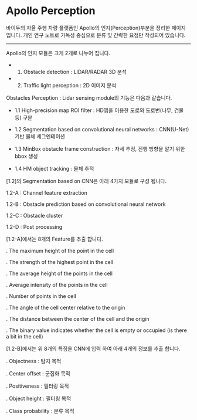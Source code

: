 # Apollo Perception 

바이두의 자율 주행 차량 플랫폼인 Apollo의 인지(Perception)부분을 정리한 페이지 입니다. 개인 연구 노트로 가독성 중심으로 분류 및 간략한 요점만 작성되어 있습니다. 


---

Apollo의 인지 모듈은 크게 2개로 나누어 집니다. 

- 1. Obstacle detection : LIDAR/RADAR 3D 분석 

- 2. Traffic light perception : 2D 이미지 분석

Obstacles Perception : Lidar sensing module의 기능은 다음과 같습니다. 

- 1.1 High-precision map ROI filter : HD맵을 이용한 도로와 도로변(나무, 건물 등) 구분 

- 1.2 Segmentation based on convolutional neural networks : CNN(U-Net)기반 물체 세그멘테이션 

- 1.3 MinBox obstacle frame construction : 자세 추정, 진행 방향을 알기 위한 bbox 생성 

- 1.4 HM object tracking : 물체 추적 

[1.2]의 Segmentation based on CNN은 아래 4가지 모듈로 구성 됩니다. 

1.2-A : Channel feature extraction

1.2-B : Obstacle prediction based on convolutional neural network

1.2-C : Obstacle cluster

1.2-D : Post processing

[1.2-A]에서는 8개의 Feature를 추출 합니다.  

. The maximum height of the point in the cell

. The strength of the highest point in the cell

. The average height of the points in the cell

. Average intensity of the points in the cell

. Number of points in the cell

. The angle of the cell center relative to the origin

. The distance between the center of the cell and the origin

. The binary value indicates whether the cell is empty or occupied (is there a bit in the cell)

[1.2-B]에서는 위 8개의 특징을 CNN에 입력 하여 아래 4개의 정보를 추출 합니다. 

. Objectness : 탐지 목적 

. Center offset : 군집화 목적 

. Positiveness : 필터링 목적 

. Object height : 필터링 목적 

. Class probability : 분류 목적 
